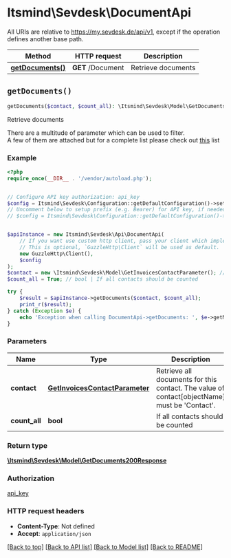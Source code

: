 # Itsmind\Sevdesk\DocumentApi

All URIs are relative to https://my.sevdesk.de/api/v1, except if the operation defines another base path.

| Method | HTTP request | Description |
| ------------- | ------------- | ------------- |
| [**getDocuments()**](DocumentApi.md#getDocuments) | **GET** /Document | Retrieve documents |


## `getDocuments()`

```php
getDocuments($contact, $count_all): \Itsmind\Sevdesk\Model\GetDocuments200Response
```

Retrieve documents

There are a multitude of parameter which can be used to filter.<br>       A few of them are attached but       for a complete list please check out <a href='https://api.sevdesk.de/#section/How-to-filter-for-certain-contacts'>this</a> list

### Example

```php
<?php
require_once(__DIR__ . '/vendor/autoload.php');


// Configure API key authorization: api_key
$config = Itsmind\Sevdesk\Configuration::getDefaultConfiguration()->setApiKey('Authorization', 'YOUR_API_KEY');
// Uncomment below to setup prefix (e.g. Bearer) for API key, if needed
// $config = Itsmind\Sevdesk\Configuration::getDefaultConfiguration()->setApiKeyPrefix('Authorization', 'Bearer');


$apiInstance = new Itsmind\Sevdesk\Api\DocumentApi(
    // If you want use custom http client, pass your client which implements `GuzzleHttp\ClientInterface`.
    // This is optional, `GuzzleHttp\Client` will be used as default.
    new GuzzleHttp\Client(),
    $config
);
$contact = new \Itsmind\Sevdesk\Model\GetInvoicesContactParameter(); // GetInvoicesContactParameter | Retrieve all documents for this contact. The value of contact[objectName] must be 'Contact'.
$count_all = True; // bool | If all contacts should be counted

try {
    $result = $apiInstance->getDocuments($contact, $count_all);
    print_r($result);
} catch (Exception $e) {
    echo 'Exception when calling DocumentApi->getDocuments: ', $e->getMessage(), PHP_EOL;
}
```

### Parameters

| Name | Type | Description  | Notes |
| ------------- | ------------- | ------------- | ------------- |
| **contact** | [**GetInvoicesContactParameter**](../Model/.md)| Retrieve all documents for this contact. The value of contact[objectName] must be &#39;Contact&#39;. | [optional] |
| **count_all** | **bool**| If all contacts should be counted | [optional] |

### Return type

[**\Itsmind\Sevdesk\Model\GetDocuments200Response**](../Model/GetDocuments200Response.md)

### Authorization

[api_key](../../README.md#api_key)

### HTTP request headers

- **Content-Type**: Not defined
- **Accept**: `application/json`

[[Back to top]](#) [[Back to API list]](../../README.md#endpoints)
[[Back to Model list]](../../README.md#models)
[[Back to README]](../../README.md)
